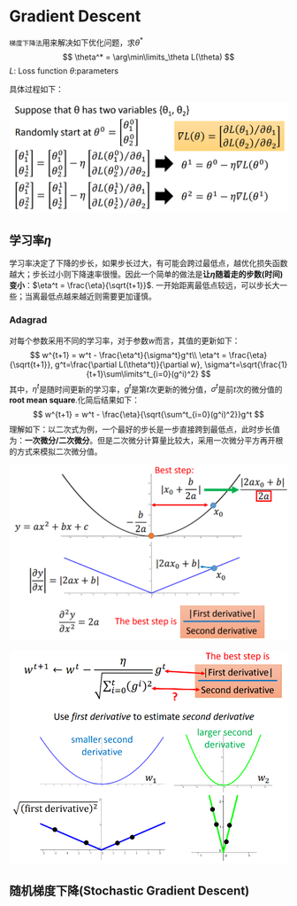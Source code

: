 # Gradient Descent

`梯度下降法`用来解决如下优化问题，求$\theta^*$
$$
\theta^* = \arg\min\limits_\theta L(\theta)
$$
$L$: Loss function  $\theta$:parameters



具体过程如下：

![](..\imgs\11.png)

## 学习率$\eta$

学习率决定了下降的步长，如果步长过大，有可能会跨过最低点，越优化损失函数越大；步长过小则下降速率很慢。因此一个简单的做法是**让$\eta$随着走的步数(时间)变小**：$\eta^t = \frac{\eta}{\sqrt{t+1}}$. 一开始距离最低点较远，可以步长大一些；当离最低点越来越近则需要更加谨慎。

### Adagrad

对每个参数采用不同的学习率，对于参数$w$而言，其值的更新如下：
$$
w^{t+1} = w^t - \frac{\eta^t}{\sigma^t}g^t\\
\eta^t = \frac{\eta}{\sqrt{t+1}}, g^t=\frac{\partial L(\theta^t)}{\partial w}, \sigma^t=\sqrt{\frac{1}{t+1}\sum\limits^t_{i=0}(g^i)^2}
$$
其中，$\eta^t$是随时间更新的学习率，$g^t$是第$t$次更新的微分值，$\sigma^t$是前$t$次的微分值的**root mean square**.化简后结果如下：
$$
w^{t+1} = w^t - \frac{\eta}{\sqrt{\sum^t_{i=0}(g^i)^2}}g^t
$$
理解如下：以二次式为例，一个最好的步长是一步直接跨到最低点，此时步长值为：**一次微分/二次微分**。但是二次微分计算量比较大，采用一次微分平方再开根的方式来模拟二次微分值。

![](..\imgs\12.png)

![](..\imgs\13.png)

## 随机梯度下降(Stochastic Gradient Descent)